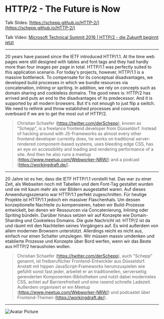 HTTP/2 - The Future is Now
======

Talk Slides: [https://schepp.github.io/HTTP-2/](https://schepp.github.io/HTTP-2/)

Talk Video: [Microsoft Technical Summit 2016 | HTTP/2 - die Zukunft beginnt jetzt](https://channel9.msdn.com/Events/microsoft-techncial-summit/Technical-Summit-2016/HTTP2-die-Zukunft-beginnt-jetzt)

---

20 years have passed since the IETF introduced HTTP/1.1. At the time web pages were still designed with tables and font tags and they had hardly more than four images per page in total. HTTP/1.1 was perfectly suited to this application scenario. For today's projects, however, HTTP/1.1 is a massive bottleneck. To compensate for its conceptual disadvantages, we developed build processes in which we bundle resources via concatenation, inlining or spriting. In addition, we rely on concepts such as domain sharing and cookieless domains. The good news is: HTTP/2 has arrived and puts an end to the disadvantages of its predecessor. And it is supported by all modern browsers. But it's not enough to just flip a switch. We need to rethink and throw established processes and concepts overboard if we are to get the most out of HTTP/2.

> Christian Schaefer (https://twitter.com/derSchepp), known as "Schepp", is a freelance frontend developer from Düsseldorf. Instead of hacking around with JS-Frameworks as almost every other frontend developer currently does, he works on traditional server-rendered component-based systems, uses bleeding edge CSS, has an eye on accessibility and loading and rendering performance of a site. And then he also runs a meetup (https://www.meetup.com/Webworker-NRW/) and a podcast (https://workingdraft.de/).
---

20 Jahre ist es her, dass die IETF HTTP/1.1 vorstellt hat. Das war zu einer Zeit, als Webseiten noch mit Tabellen und dem Font-Tag gestaltet wurden und sie mit kaum mehr als vier Bildern ausgestattet waren. Auf dieses Anwendungsszenario war HTTP/1.1 perfekt zugeschnitten. Für heutige Projekte ist HTTP/1.1 jedoch ein massiver Flaschenhals. Um dessen konzeptionelle Nachteile zu kompensieren, haben wir Build-Prozesse entwickelt, bei denen wir Ressourcen via Concatenierung, Inlining oder Spriting bündeln. Darüber hinaus setzen wir auf Konzepte wie Domain-Sharding und Cookieless Domains. Die gute Nachricht ist: HTTP/2 ist da und räumt mit den Nachteilen seines Vorgängers auf. Es wird außerdem von allem modernen Browsern unterstützt. Allerdings reicht es nicht aus, einfach nur einen Schalter umzulegen. Wir müssen massiv umdenken und etablierte Prozesse und Konzepte über Bord werfen, wenn wir das Beste aus HTTP/2 herausholen wollen.

> Christian Schaefer (https://twitter.com/derSchepp), auch "Schepp" genannt, ist freiberuflicher Frontend-Entwickler aus Düsseldorf. Anstatt mit hippen JavaScript-Frameworks herumzuspielen wie gefühlt sonst fast jeder, arbeitet er an traditionellen, serverseitig gerenderten Komponenten-Bibliotheken und nutzt dabei modernstes CSS, achtet auf Barrierefreiheit und eine rasend schnelle Ladezeit. Außerdem organisiert er ein Meetup (https://www.meetup.com/Webworker-NRW/) und podcastet über Frontend-Themen (https://workingdraft.de/).

---

![Avatar Picture](https://s.gravatar.com/avatar/7096dcb1690ef7418c4e94518f2fed31?s=200) 
 
